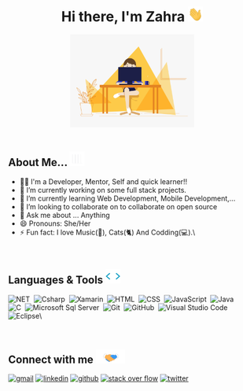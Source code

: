 <h1 align="center">
  Hi there, I'm Zahra
  <img src="gifs/wave.gif" alt="wave" width="30px" height="30px" />
</h1>

<div align="center">
  <img
    src="gifs/girl-programmer.gif"
    alt="girl programmer"
    width="50%"
    height="32%"
  />
</div>

<br>

## About Me... <img src="gifs/giphy.webp" alt="chart" width="30px" height="30px" />
- 👨‍💻 I'm a Developer, Mentor, Self and quick learner!!
- 🔭 I’m currently working on some full stack projects.
- 🌱 I’m currently learning Web Development, Mobile Development,...
- 👯 I’m looking to collaborate on to collaborate on open source
- 💬 Ask me about ... Anything
- 😄 Pronouns: She/Her
- ⚡ Fun fact: I love Music(🎵), Cats(🐈) And Codding(💻).\

<br>

## Languages & Tools <img src="gifs/tag.webp" alt="tag" width="30px" height="30px" />
![NET](https://img.shields.io/badge/-.NET-05122A?style=flat-square&logo=visualstudio&logoColor=8A2BE2)&nbsp;
![Csharp](https://img.shields.io/badge/-Csharp-05122A?style=flat&logo=csharp&logoColor=8A2BE2)&nbsp;
![Xamarin](https://img.shields.io/badge/-Xamarin-05122A?style=flat&logo=xamarin)&nbsp;
![HTML](https://img.shields.io/badge/-HTML-05122A?style=flat&logo=HTML5)&nbsp;
![CSS](https://img.shields.io/badge/-CSS-05122A?style=flat&logo=CSS3&logoColor=1572B6)&nbsp;
![JavaScript](https://img.shields.io/badge/-JavaScript-05122A?style=flat&logo=javascript)&nbsp;
![Java](https://img.shields.io/badge/-Java-05122A?style=flat&logo=Java&logoColor=FFA518) \
![C](https://img.shields.io/badge/-C-05122A?style=flat&logo=C&logoColor=A8B9CC)&nbsp;
![Microsoft Sql Server](https://img.shields.io/badge/-Sql%20Server-05122A?style=flat-square&logo=microsoft-sql-server&logoColor=CC2927)&nbsp;
![Git](https://img.shields.io/badge/-Git-05122A?style=flat&logo=git)&nbsp;
![GitHub](https://img.shields.io/badge/-GitHub-05122A?style=flat&logo=github)&nbsp;
![Visual Studio Code](https://img.shields.io/badge/-Visual%20Studio%20Code-05122A?style=flat&logo=visual-studio-code&logoColor=007ACC)&nbsp;
![Eclipse](https://img.shields.io/badge/-Eclipse-05122A?style=flat&logo=eclipse-ide&logoColor=2C2255)\

<br>

## Connect with me <img src="gifs/handshake.gif" alt="hand shake" width="60px"/>
[<img src="https://img.icons8.com/doodle/344/gmail.png" alt="gmail" width="40px"/>](http://zahra.bayat13799@gmail.com)
[<img src="https://img.icons8.com/doodle/40/000000/linkedin--v2.png" alt="linkedin" width="40px"/>](http://linkedin.com/in/zahra-bayat-61b758171)
[<img src="https://img.icons8.com/doodle/40/000000/github--v1.png" alt="github" width="40px"/>](https://github.com/zahrabayatt)
[<img src="https://img.icons8.com/external-tal-revivo-color-tal-revivo/2x/external-stack-overflow-is-a-question-and-answer-site-for-professional-logo-color-tal-revivo.png" alt="stack over flow" width="40px" height="35px"/>](https://stackoverflow.com/users/11331074/zahra-bayat)
[<img src="https://img.icons8.com/doodle/1x/twitter-squared--v2.png" alt="twitter" width="40px"/>](https://twitter.com/zarrabatt?s=21&t=41KOJrKG4PjvajcyUMOwHQ)
